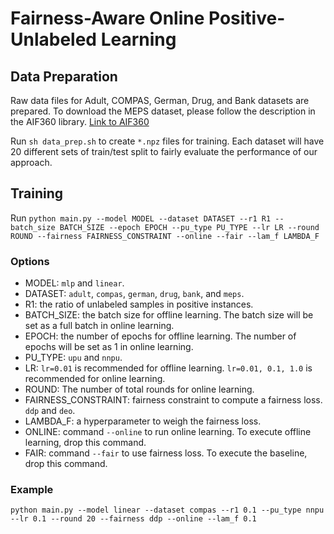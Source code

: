 # Fairness-Aware Online Positive-Unlabeled Learning

## Data Preparation
Raw data files for Adult, COMPAS, German, Drug, and Bank datasets are prepared. To download the MEPS dataset, please follow the description in the AIF360 library. [Link to AIF360](https://github.com/Trusted-AI/AIF360/tree/502ff47a519582a653417e0957668eb5264bedcd/aif360/data/raw/meps)

Run ```sh data_prep.sh``` to create ```*.npz``` files for training. Each dataset will have 20 different sets of train/test split to fairly evaluate the performance of our approach.

## Training

Run ```python main.py --model MODEL --dataset DATASET --r1 R1 --batch_size BATCH_SIZE --epoch EPOCH --pu_type PU_TYPE --lr LR --round ROUND --fairness FAIRNESS_CONSTRAINT --online --fair --lam_f LAMBDA_F```

### Options
- MODEL: ```mlp``` and ```linear```.
- DATASET: ```adult```, ```compas```, ```german```, ```drug```, ```bank```, and ```meps```.
- R1: the ratio of unlabeled samples in positive instances.
- BATCH_SIZE: the batch size for offline learning. The batch size will be set as a full batch in online learning.
- EPOCH: the number of epochs for offline learning. The number of epochs will be set as 1 in online learning.
- PU_TYPE: ```upu``` and ```nnpu```.
- LR: ```lr=0.01``` is recommended for offline learning. ```lr=0.01, 0.1, 1.0``` is recommended for online learning.
- ROUND: The number of total rounds for online learning.
- FAIRNESS_CONSTRAINT: fairness constraint to compute a fairness loss. ```ddp``` and ```deo```.
- LAMBDA_F: a hyperparameter to weigh the fairness loss.
- ONLINE: command ```--online``` to run online learning. To execute offline learning, drop this command.
- FAIR: command ```--fair``` to use fairness loss. To execute the baseline, drop this command.

### Example
```python main.py --model linear --dataset compas --r1 0.1 --pu_type nnpu --lr 0.1 --round 20 --fairness ddp --online --lam_f 0.1```
